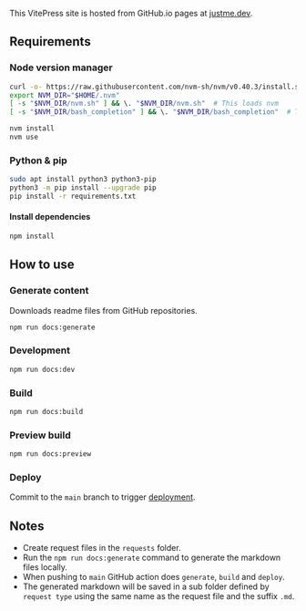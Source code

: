 This VitePress site is hosted from GitHub.io pages at [justme.dev](https://justme.dev).

## Requirements

### Node version manager

```bash
curl -o- https://raw.githubusercontent.com/nvm-sh/nvm/v0.40.3/install.sh | bash
export NVM_DIR="$HOME/.nvm"
[ -s "$NVM_DIR/nvm.sh" ] && \. "$NVM_DIR/nvm.sh"  # This loads nvm
[ -s "$NVM_DIR/bash_completion" ] && \. "$NVM_DIR/bash_completion"  # This loads nvm bash_completion
```

```bash
nvm install
nvm use
```

### Python & pip

```bash
sudo apt install python3 python3-pip
python3 -m pip install --upgrade pip
pip install -r requirements.txt
```

#### Install dependencies

```bash
npm install
```

## How to use

### Generate content

Downloads readme files from GitHub repositories.

```bash
npm run docs:generate
```

### Development

```bash
npm run docs:dev
```

### Build

```bash
npm run docs:build
```

### Preview build

```bash
npm run docs:preview
```

### Deploy

Commit to the `main` branch to
trigger [deployment](https://github.com/jonnyhoeven/justme.dev/actions/workflows/deploy.yml).

## Notes

- Create request files in the `requests` folder.
- Run the `npm run docs:generate` command to generate the markdown files locally.
- When pushing to `main` GitHub action does `generate`, `build` and `deploy`.
- The generated markdown will be saved in a sub folder defined by `request type` using the same name as the request file
  and the suffix `.md`.
